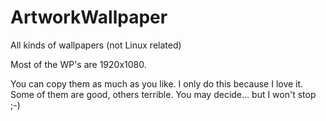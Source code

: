 # ArtworkWallpaper

All kinds of wallpapers (not Linux related)

Most of the WP's are 1920x1080.

You can copy them as much as you like. I only do this because I love it. Some of them are good, others terrible. You may decide... but I won't stop ;-)
